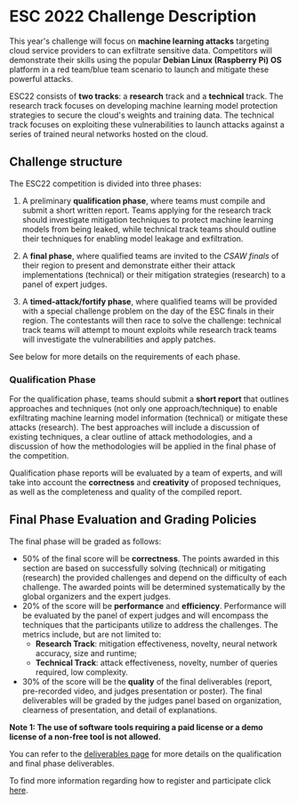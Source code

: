 ESC 2022 Challenge Description
==============================

This year's challenge will focus on **machine learning attacks** targeting cloud service providers to can exfiltrate sensitive data. Competitors will demonstrate their skills using the popular **Debian Linux (Raspberry Pi) OS** platform in a red team/blue team scenario to launch and mitigate these powerful attacks.

ESC22 consists of **two tracks**: a **research** track and a **technical** track. The research track focuses on developing machine learning model protection strategies to secure the cloud's weights and training data. The technical track focuses on exploiting these vulnerabilities to launch attacks against a series of trained neural networks hosted on the cloud.

## Challenge structure

The ESC22 competition is divided into three phases:

1. A preliminary **qualification phase**, where teams must compile and submit a short written report. Teams applying
for the research track should investigate mitigation techniques to protect machine learning models from being leaked, while technical track teams should outline their techniques for enabling model leakage and exfiltration.

2. A **final phase**, where qualified teams are invited to the *CSAW finals* of their region to present and demonstrate either their attack implementations (technical) or their mitigation strategies (research) to a panel of expert judges.

3. A **timed-attack/fortify phase**, where qualified teams will be provided with a special challenge problem on the day of the ESC finals in their region. The contestants will then race to solve the challenge: technical track teams will attempt to mount exploits while research track teams will investigate the vulnerabilities and apply patches.

See below for more details on the requirements of each phase.


### Qualification Phase

For the qualification phase, teams should submit a **short report** that outlines approaches and techniques (not only one approach/technique) to enable exfiltrating machine learning model information (technical) or mitigate these attacks (research). The best approaches will include a discussion of existing techniques, a clear outline of attack methodologies, and a discussion of how the methodologies will be applied in the final phase of the competition.

Qualification phase reports will be evaluated by a team of experts, and will take into account the **correctness** and **creativity** of proposed techniques, as well as the completeness and quality of the compiled report.

## Final Phase Evaluation and Grading Policies

The final phase will be graded as follows:
- 50% of the final score will be **correctness**. The points awarded in this section are based on successfully solving (technical) or mitigating (research) the provided challenges and depend on the difficulty of each challenge. The awarded points will be determined systematically by the global organizers and the expert judges. 
- 20% of the score will be **performance** and **efficiency**. Performance will be evaluated by the panel of expert judges and will encompass the techniques that the participants utilize to address the challenges. The metrics include, but are not limited to:
  - **Research Track**: mitigation effectiveness, novelty, neural network accuracy, size and runtime;
  - **Technical Track**: attack effectiveness, novelty, number of queries required, low complexity.
- 30% of the score will be the **quality** of the final deliverables (report, pre-recorded video, and judges presentation or poster). The final deliverables will be graded by the judges panel based on organization, clearness of presentation, and detail of explanations.

 **Note 1: The use of software tools requiring a paid license or a demo license of a non-free tool is not allowed.**

You can refer to the [deliverables page](deliverables.md) for more details on the qualification and final phase deliverables.

To find more information regarding how to register and participate click [here](logistics.md).

